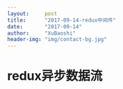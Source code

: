 ```yaml
---
layout:     post
title:      "2017-09-14-redux中间件"
date:       "2017-09-14"
author:     "XuBaoshi"
header-img: "img/contact-bg.jpg"
---
```

# redux异步数据流 #













